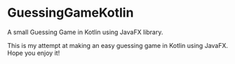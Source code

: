 # GuessingGameKotlin
A small Guessing Game in Kotlin using JavaFX library.

This is my attempt at making an easy guessing game in Kotlin using JavaFX.
Hope you enjoy it!
